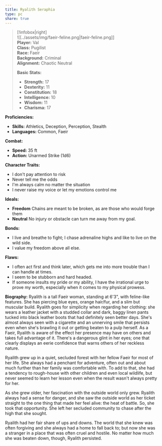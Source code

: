 ```yaml
---
title: Ryalith Seraphia
type: pc
share: true
---
```




> [!infobox|right]  
> ![[../assets/img/faeir-feline.png|faeir-feline.png]]  
> **Player:** Val  
> **Class:** Pugilist  
> **Race:** Faeir  
> **Background:** Criminal  
> **Alignment:** Chaotic Neutral
>
> **Basic Stats:**
> - **Strength:** 17
> - **Dexterity:** 11
> - **Constitution:** 18
> - **Intelligence:** 10
> - **Wisdom:** 11
> - **Charisma:** 17

**Proficiencies:**
- **Skills:** Athletics, Deception, Perception, Stealth
- **Languages:** Common, Faeir

**Combat:**
- **Speed:** 35 ft
- **Action:** Unarmed Strike (1d6)

**Character Traits:** 
- I don't pay attention to risk 
- Never tell me the odds 
- I'm always calm no matter the situation
- I never raise my voice or let my emotions control me 
  
**Ideals:** 
- **Freedom** Chains are meant to be broken, as are those who would forge them
- **Neutral** No injury or obstacle can turn me away from my goal. 

**Bonds:** 
- I live and breathe to fight; I chase adrenaline highs and like to live on the wild side.
- I value my freedom above all else.

**Flaws:** 
- I often act first and think later, which gets me into more trouble than I can handle at times.  
- I seem to be stubborn and hard headed. 
- If someone insults my pride or my ability, I have the irrational urge to prove my worth, especially when it comes to my physical prowess.

**Biography:** Ryalith is a tall Faeir woman, standing at 6'3", with feline-like features. She has piercing blue eyes, orange hair/fur, and a slim but muscular build. Ryalith goes for simplicity when regarding her clothing: she wears a leather jacket with a studded collar and dark, baggy linen pants tucked into black leather boots that had definitely seen better days. She's almost always seen with a cigarette and an unnerving smile that persists even when she's brawling it out or getting beaten to a pulp herself. As a Faeir, Ryalith is aware of the effect her presence may have on others and takes full advantage of it. There's a dangerous glint in her eyes; one that clearly displays an eerie confidence that warns others of her reckless nature.

Ryalith grew up in a quiet, secluded forest with her fellow Faeir for most of her life. She always had a penchant for adventure, often out and about much further than her family was comfortable with. To add to that, she had a tendency to rough-house with other children and even local wildlife, but never seemed to learn her lesson even when the result wasn't always pretty for her.  

As she grew older, her fascination with the outside world only grew. Ryalith always had a sense for danger, and she saw the outside world as her ticket straight to the one thing that made her feel alive: the heat of battle. So, she took that opportunity. She left her secluded community to chase after the high that she sought.  

Ryalith had her fair share of ups and downs. The world that she knew was often forgiving and she always had a home to fall back to; but now she was a stranger in a place that was often cruel and hostile. No matter how much she was beaten down, though, Ryalith persisted.

